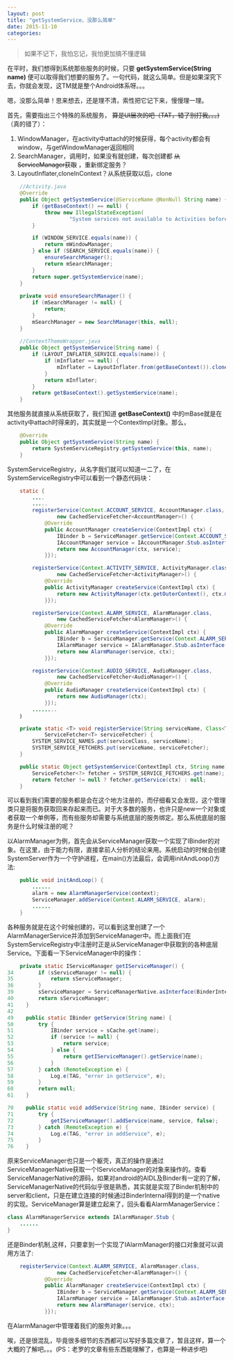 ```yaml
---
layout: post
title: "getSystemService，没那么简单"
date: 2015-11-10
categories:
---
```


> 如果不记下，我怕忘记，我怕更加搞不懂逻辑

在平时，我们想得到系统那些服务的时候，只要 **getSystemService(String name)** 便可以取得我们想要的服务了。一句代码，就这么简单。但是如果深究下去，你就会发现，这TM就是整个Android体系呀。。。

嗯，没那么简单！思来想去，还是理不清，索性把它记下来，慢慢理一理。

首先，需要指出三个特殊的系统服务， ~~算是UI层次的吧（TAT，错了别打我。。。)~~ （真的错了）：

1. WindowManager，在activity中attach的时候获得，每个activity都会有window，与getWindowManager返回相同
2. SearchManager，调用时，如果没有就创建，每次创建都 ~~从ServiceManager获取~~ ，重新绑定服务？
3. LayoutInflater,cloneInContext？从系统获取以后，clone

```java
	//Activity.java
	@Override
    public Object getSystemService(@ServiceName @NonNull String name) {
        if (getBaseContext() == null) {
            throw new IllegalStateException(
                    "System services not available to Activities before onCreate()");
        }

        if (WINDOW_SERVICE.equals(name)) {
            return mWindowManager;
        } else if (SEARCH_SERVICE.equals(name)) {
            ensureSearchManager();
            return mSearchManager;
        }
        return super.getSystemService(name);
    }
	
	private void ensureSearchManager() {
        if (mSearchManager != null) {
            return;
        }
        mSearchManager = new SearchManager(this, null);
    }
	
	//ContextThemeWrapper.java
	public Object getSystemService(String name) {
        if (LAYOUT_INFLATER_SERVICE.equals(name)) {
            if (mInflater == null) {
                mInflater = LayoutInflater.from(getBaseContext()).cloneInContext(this);
            }
            return mInflater;
        }
        return getBaseContext().getSystemService(name);
    }
```

其他服务就直接从系统获取了，我们知道 **getBaseContext()** 中的mBase就是在activity中attach时得来的，其实就是一个ContextImpl对象。那么，

```java
	@Override
    public Object getSystemService(String name) {
        return SystemServiceRegistry.getSystemService(this, name);
    }
```

SystemServiceRegistry，从名字我们就可以知道一二了，在SystemServiceRegistry中可以看到一个静态代码块：

```java
	static {
        ....
		.....
        registerService(Context.ACCOUNT_SERVICE, AccountManager.class,
                new CachedServiceFetcher<AccountManager>() {
            @Override
            public AccountManager createService(ContextImpl ctx) {
                IBinder b = ServiceManager.getService(Context.ACCOUNT_SERVICE);
                IAccountManager service = IAccountManager.Stub.asInterface(b);
                return new AccountManager(ctx, service);
            }});

        registerService(Context.ACTIVITY_SERVICE, ActivityManager.class,
                new CachedServiceFetcher<ActivityManager>() {
            @Override
            public ActivityManager createService(ContextImpl ctx) {
                return new ActivityManager(ctx.getOuterContext(), ctx.mMainThread.getHandler());
            }});

        registerService(Context.ALARM_SERVICE, AlarmManager.class,
                new CachedServiceFetcher<AlarmManager>() {
            @Override
            public AlarmManager createService(ContextImpl ctx) {
                IBinder b = ServiceManager.getService(Context.ALARM_SERVICE);
                IAlarmManager service = IAlarmManager.Stub.asInterface(b);
                return new AlarmManager(service, ctx);
            }});

        registerService(Context.AUDIO_SERVICE, AudioManager.class,
                new CachedServiceFetcher<AudioManager>() {
            @Override
            public AudioManager createService(ContextImpl ctx) {
                return new AudioManager(ctx);
            }});
		........
	｝

	private static <T> void registerService(String serviceName, Class<T> serviceClass,
            ServiceFetcher<T> serviceFetcher) {
        SYSTEM_SERVICE_NAMES.put(serviceClass, serviceName);
        SYSTEM_SERVICE_FETCHERS.put(serviceName, serviceFetcher);
    }

	public static Object getSystemService(ContextImpl ctx, String name) {
        ServiceFetcher<?> fetcher = SYSTEM_SERVICE_FETCHERS.get(name);
        return fetcher != null ? fetcher.getService(ctx) : null;
    }
```

可以看到我们需要的服务都是会在这个地方注册的，而仔细看又会发现，这个管理类只是将服务获取回来存起来而已。对于大多数的服务，也许只是new一个对象或者获取一个单例等，而有些服务却需要与系统底层的服务绑定。那么系统底层的服务是什么时候注册的呢？

以AlarmManager为例，首先会从ServiceManager获取一个实现了IBinder的对象。在这里，由于能力有限，直接拿前人分析的结论来用。系统启动的时候会创建SystemServer作为一个守护进程，在main()方法最后，会调用initAndLoop()方法:

```java
	public void initAndLoop() {
		......
		alarm = new AlarmManagerService(context);
		ServiceManager.addService(Context.ALARM_SERVICE, alarm);
		......
	}
```

各种服务就是在这个时候创建的，可以看到这里创建了一个AlarmManagerService并添加到ServiceManager中。而上面我们在SystemServiceRegistry中注册时正是从ServiceManager中获取到的各种底层Service。下面看一下ServiceManager中的操作：

```java
	private static IServiceManager getIServiceManager() {
34        if (sServiceManager != null) {
35            return sServiceManager;
36        }
39        sServiceManager = ServiceManagerNative.asInterface(BinderInternal.getContextObject());
40        return sServiceManager;
41    }
42
49    public static IBinder getService(String name) {
50        try {
51            IBinder service = sCache.get(name);
52            if (service != null) {
53                return service;
54            } else {
55                return getIServiceManager().getService(name);
56            }
57        } catch (RemoteException e) {
58            Log.e(TAG, "error in getService", e);
59        }
60        return null;
61    }

70    public static void addService(String name, IBinder service) {
71        try {
72            getIServiceManager().addService(name, service, false);
73        } catch (RemoteException e) {
74            Log.e(TAG, "error in addService", e);
75        }
76    }
```

原来ServiceManager也只是一个躯壳，真正的操作是通过ServiceManagerNative获取一个IServiceManager的对象来操作的。查看ServiceManagerNative的源码，如果对android的AIDL及Binder有一定的了解，ServiceManagerNative的代码似乎很是熟悉，其实就是实现了Binder机制中的server和client，只是在建立连接的时候通过BinderInternal得到的是一个native的实现。ServiceManager算是建立起来了，回头看看AlarmManagerService：

```java
class AlarmManagerService extends IAlarmManager.Stub {
	......
}
```

还是Binder机制,这样，只要拿到一个实现了IAlarmManager的接口对象就可以调用方法了:

```java
	registerService(Context.ALARM_SERVICE, AlarmManager.class,
                new CachedServiceFetcher<AlarmManager>() {
            @Override
            public AlarmManager createService(ContextImpl ctx) {
                IBinder b = ServiceManager.getService(Context.ALARM_SERVICE);
                IAlarmManager service = IAlarmManager.Stub.asInterface(b);
                return new AlarmManager(service, ctx);
            }});
```

在AlarmManager中管理着我们的服务对象。。。

唉，还是很混乱，毕竟很多细节的东西都可以写好多篇文章了，暂且这样，算一个大概的了解吧。。。(PS：老罗的文章有些东西能理解了，也算是一种进步吧)